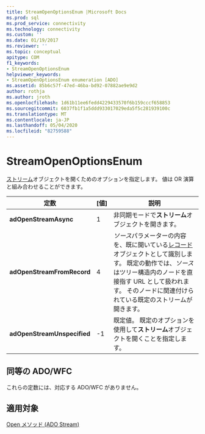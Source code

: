 ```yaml
---
title: StreamOpenOptionsEnum |Microsoft Docs
ms.prod: sql
ms.prod_service: connectivity
ms.technology: connectivity
ms.custom: ''
ms.date: 01/19/2017
ms.reviewer: ''
ms.topic: conceptual
apitype: COM
f1_keywords:
- StreamOpenOptionsEnum
helpviewer_keywords:
- StreamOpenOptionsEnum enumeration [ADO]
ms.assetid: 85b6c57f-47ed-46ba-bd92-07882ae9e9d2
author: rothja
ms.author: jroth
ms.openlocfilehash: 1d61b11ee6fedd4229433570f6b159cccf658853
ms.sourcegitcommit: 6037fb1f1a5ddd933017029eda5f5c281939100c
ms.translationtype: MT
ms.contentlocale: ja-JP
ms.lasthandoff: 05/04/2020
ms.locfileid: "82759588"
---
```

# <a name="streamopenoptionsenum"></a>StreamOpenOptionsEnum
[ストリーム](../../../ado/reference/ado-api/stream-object-ado.md)オブジェクトを開くためのオプションを指定します。 値は OR 演算と組み合わせることができます。  
  
|定数|[値]|説明|  
|--------------|-----------|-----------------|  
|**adOpenStreamAsync**|1|非同期モードで**ストリーム**オブジェクトを開きます。|  
|**adOpenStreamFromRecord**|4|*ソース*パラメーターの内容を、既に開いている[レコード](../../../ado/reference/ado-api/record-object-ado.md)オブジェクトとして識別します。 既定の動作では、*ソース*はツリー構造内のノードを直接指す URL として扱われます。 そのノードに関連付けられている既定のストリームが開きます。|  
|**adOpenStreamUnspecified**|-1|既定値。 既定のオプションを使用して**ストリーム**オブジェクトを開くことを指定します。|  
  
## <a name="adowfc-equivalent"></a>同等の ADO/WFC  
 これらの定数には、対応する ADO/WFC がありません。  
  
## <a name="applies-to"></a>適用対象  
 [Open メソッド (ADO Stream)](../../../ado/reference/ado-api/open-method-ado-stream.md)
